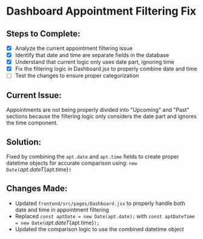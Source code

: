 # Dashboard Appointment Filtering Fix

## Steps to Complete:
- [x] Analyze the current appointment filtering issue
- [x] Identify that date and time are separate fields in the database
- [x] Understand that current logic only uses date part, ignoring time
- [x] Fix the filtering logic in Dashboard.jsx to properly combine date and time
- [ ] Test the changes to ensure proper categorization

## Current Issue:
Appointments are not being properly divided into "Upcoming" and "Past" sections because the filtering logic only considers the date part and ignores the time component.

## Solution:
Fixed by combining the `apt.date` and `apt.time` fields to create proper datetime objects for accurate comparison using: `new Date(`${apt.date}T${apt.time}`)`

## Changes Made:
- Updated `frontend/src/pages/Dashboard.jsx` to properly handle both date and time in appointment filtering
- Replaced `const aptDate = new Date(apt.date);` with `const aptDateTime = new Date(`${apt.date}T${apt.time}`);`
- Updated the comparison logic to use the combined datetime object
